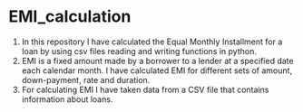 # EMI_calculation
1) In this repository I have calculated the Equal Monthly Installment for a loan by using  csv files reading and writing functions in python.
2) EMI is a fixed amount made by a borrower to a lender at a specified date each calendar month. I have calculated EMI for different sets of amount, down-payment, rate and duration.
3) For calculating EMI I have taken data from a CSV file that contains information about loans.
